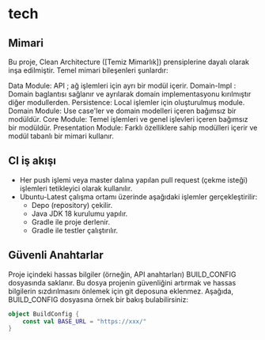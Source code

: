 # tech


## Mimari
Bu proje, Clean Architecture ([Temiz Mimarlık]) prensiplerine dayalı olarak inşa edilmiştir. Temel mimari bileşenleri şunlardır:

Data Module: API ; ağ işlemleri için ayrı bir modül içerir. Domain-Impl : Domain baglantısı sağlanır ve ayrılarak domain implementasyonu kırılmıştır diğer modullerden. Persistence: Local işlemler için oluşturulmuş module.
Domain Module: Use case'ler ve domain modelleri içeren bağımsız bir modüldür.
Core Module: Temel işlemleri ve genel işlevleri içeren bağımsız bir modüldür.
Presentation Module: Farklı özelliklere sahip modülleri içerir ve modül tabanlı bir mimari kullanır.


## CI iş akışı 

- Her push işlemi veya master dalına yapılan pull request (çekme isteği) işlemleri tetikleyici olarak kullanılır.
- Ubuntu-Latest çalışma ortamı üzerinde aşağıdaki işlemler gerçekleştirilir:
    - Depo (repository) çekilir.
    - Java JDK 18 kurulumu yapılır.
    - Gradle ile proje derlenir.
    - Gradle ile testler çalıştırılır.

## Güvenli Anahtarlar 

Proje içindeki hassas bilgiler (örneğin, API anahtarları) BUILD_CONFIG dosyasında saklanır.
Bu dosya projenin güvenliğini artırmak ve hassas bilgilerin sızdırılmasını önlemek için git deposuna eklenmez. 
Aşağıda, BUILD_CONFIG dosyasına örnek bir bakış bulabilirsiniz:

```kotlin
object BuildConfig {
    const val BASE_URL = "https://xxx/"
}
